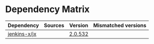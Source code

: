 # Dependency Matrix

Dependency | Sources | Version | Mismatched versions
---------- | ------- | ------- | -------------------
[jenkins-x/jx](https://github.com/jenkins-x/jx) |  | [2.0.532](https://github.com/jenkins-x/jx/releases/tag/v2.0.532) | 
